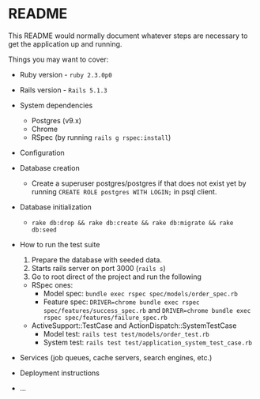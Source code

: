 # README

This README would normally document whatever steps are necessary to get the
application up and running.

Things you may want to cover:

* Ruby version - ```ruby 2.3.0p0```

* Rails version - ```Rails 5.1.3```

* System dependencies 
	- Postgres (v9.x)
	- Chrome
	- RSpec (by running `rails g rspec:install`)

* Configuration

* Database creation
	- Create a superuser postgres/postgres if that does not exist yet by running `CREATE ROLE postgres WITH LOGIN;` in psql client.

* Database initialization
	- `rake db:drop && rake db:create && rake db:migrate && rake db:seed`

* How to run the test suite
	1. Prepare the database with seeded data.
	2. Starts rails server on port 3000 (`rails s`)
	3. Go to root direct of the project and run the following
	- RSpec ones:
		- Model spec: `bundle exec rspec spec/models/order_spec.rb`
		- Feature spec: `DRIVER=chrome bundle exec rspec spec/features/success_spec.rb` and `DRIVER=chrome bundle exec rspec spec/features/failure_spec.rb`
	- ActiveSupport::TestCase and ActionDispatch::SystemTestCase
		- Model test: `rails test test/models/order_test.rb`
		- System test: `rails test test/application_system_test_case.rb`

* Services (job queues, cache servers, search engines, etc.)

* Deployment instructions

* ...
